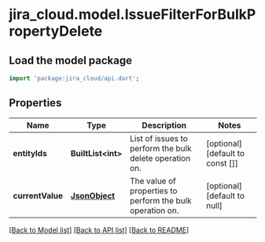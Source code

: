 # jira_cloud.model.IssueFilterForBulkPropertyDelete

## Load the model package
```dart
import 'package:jira_cloud/api.dart';
```

## Properties
Name | Type | Description | Notes
------------ | ------------- | ------------- | -------------
**entityIds** | **BuiltList&lt;int&gt;** | List of issues to perform the bulk delete operation on. | [optional] [default to const []]
**currentValue** | [**JsonObject**](Object.md) | The value of properties to perform the bulk operation on. | [optional] [default to null]

[[Back to Model list]](../README.md#documentation-for-models) [[Back to API list]](../README.md#documentation-for-api-endpoints) [[Back to README]](../README.md)


